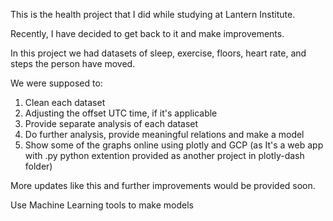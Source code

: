 This is the health project that I did while studying at Lantern Institute. 

Recently, I have decided to get back to it and make improvements.

In this project we had datasets of sleep, exercise, floors, heart rate, and steps the person have moved.

We were supposed to: 

1. Clean each dataset
2. Adjusting the offset UTC time, if it's applicable
3. Provide separate analysis of each dataset
4. Do further analysis, provide meaningful relations and make a model
5. Show some of the graphs online using plotly and GCP
(as It's a web app with .py python extention provided as another project in plotly-dash folder)

More updates like this and further improvements would be provided soon. 

Use Machine Learning tools to make models
